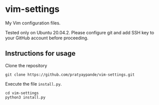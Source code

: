 # vim-settings
My Vim configuration files.

Tested only on Ubuntu 20.04.2. Please configure git and add SSH key to your GitHub account before proceeding.

## Instructions for usage

Clone the repository

```
git clone https://github.com/pratyaypande/vim-settings.git
```
Execute the file `install.py`.
```
cd vim-settings
python3 install.py
```
